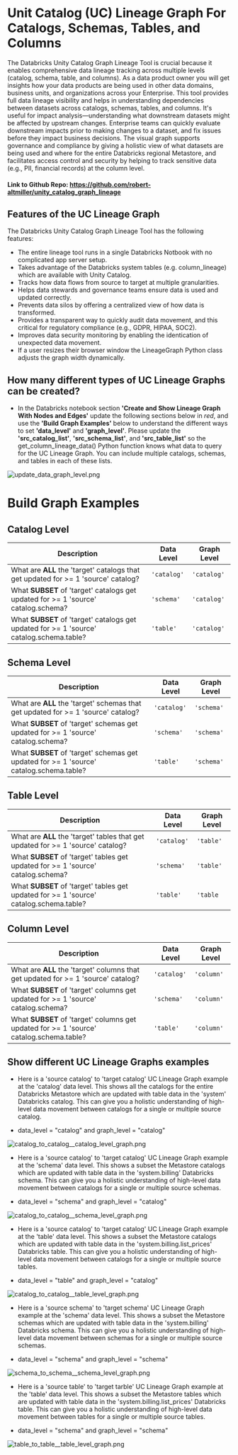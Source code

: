 # Unit Catalog (UC) Lineage Graph For Catalogs, Schemas, Tables, and Columns

The Databricks Unity Catalog Graph Lineage Tool is crucial because it enables comprehensive data lineage tracking across multiple levels (catalog, schema, table, and columns).  As a data product owner you will get insights how your data products are being used in other data domains,
business units, and organizations across your Enterprise.  This tool provides full data lineage visibility and helps in understanding dependencies between datasets across catalogs, schemas, tables, and columns.  It's useful for impact analysis—understanding what downstream 
datasets might be affected by upstream changes.  Enterprise teams can quickly evaluate downstream impacts prior to making changes to a dataset, and fix issues before they impact business decisions.  The visual graph supports governance and compliance by giving a holistic view of 
what datasets are being used and where for the entire Databricks regional Metastore, and facilitates access control and security by helping to track sensitive data (e.g., PII, financial records) at the column level.

#### Link to Github Repo: https://github.com/robert-altmiller/unity_catalog_graph_lineage

## Features of the UC Lineage Graph

The Databricks Unity Catalog Graph Lineage Tool has the following features:

- The entire lineage tool runs in a single Databricks Notbook with no complicated app server setup.
- Takes advantage of the Databricks system tables (e.g. column_lineage) which are available with Unity Catalog.
- Tracks how data flows from source to target at multiple granularities.
- Helps data stewards and governance teams ensure data is used and updated correctly.
- Prevents data silos by offering a centralized view of how data is transformed.
- Provides a transparent way to quickly audit data movement, and this critical for regulatory compliance (e.g., GDPR, HIPAA, SOC2).
- Improves data security monitoring by enabling the identication of unexpected data movement.
- If a user resizes their browser window the LineageGraph Python class adjusts the graph width dynamically.

## How many different types of UC Lineage Graphs can be created?

- In the Databricks notebook section __'Create and Show Lineage Graph With Nodes and Edges'__ update the following sections below in _red_, and use the __'Build Graph Examples'__ below to understand the different ways to set __'data_level'__ and __'graph_level'__.  Please update the  __'src_catalog_list'__, __'src_schema_list'__, and __'src_table_list'__ so the get_column_lineage_data() Python function knows what data to query for the UC Lineage Graph.  You can include multiple catalogs, schemas, and tables in each of these lists.

![update_data_graph_level.png](/readme_images/update_data_graph_level.png)

# Build Graph Examples

## Catalog Level
| Description | Data Level | Graph Level |
|------------|-----------|-------------|
| What are **ALL** the 'target' catalogs that get updated for >= 1 'source' catalog? | `'catalog'` | `'catalog'` |
| What **SUBSET** of 'target' catalogs get updated for >= 1 'source' catalog.schema? | `'schema'` | `'catalog'` |
| What **SUBSET** of 'target' catalogs get updated for >= 1 'source' catalog.schema.table? | `'table'` | `'catalog'` |

## Schema Level
| Description | Data Level | Graph Level |
|------------|-----------|-------------|
| What are **ALL** the 'target' schemas that get updated for >= 1 'source' catalog? | `'catalog'` | `'schema'` |
| What **SUBSET** of 'target' schemas get updated for >= 1 'source' catalog.schema? | `'schema'` | `'schema'` |
| What **SUBSET** of 'target' schemas get updated for >= 1 'source' catalog.schema.table? | `'table'` | `'schema'` |

## Table Level
| Description | Data Level | Graph Level |
|------------|-----------|-------------|
| What are **ALL** the 'target' tables that get updated for >= 1 'source' catalog? | `'catalog'` | `'table'` |
| What **SUBSET** of 'target' tables get updated for >= 1 'source' catalog.schema? | `'schema'` | `'table'` |
| What **SUBSET** of 'target' tables get updated for >= 1 'source' catalog.schema.table? | `'table'` | `'table` |

## Column Level
| Description | Data Level | Graph Level |
|------------|-----------|-------------|
| What are **ALL** the 'target' columns that get updated for >= 1 'source' catalog? | `'catalog'` | `'column'` |
| What **SUBSET** of 'target' columns get updated for >= 1 'source' catalog.schema? | `'schema'` | `'column'` |
| What **SUBSET** of 'target' columns get updated for >= 1 'source' catalog.schema.table? | `'table'` | `'column'` |

## Show different UC Lineage Graphs examples

- Here is a 'source catalog' to 'target catalog' UC Lineage Graph example at the 'catalog' data level.  This shows all the catalogs for the entire Databricks Metastore which are updated
with table data in the 'system' Databricks catalog.  This can give you a holistic understanding of high-level data movement between catalogs for a single or multiple source catalog.

- data_level = "catalog" and graph_level = "catalog"

![catalog_to_catalog__catalog_level_graph.png](/readme_images/catalog_to_catalog__catalog_level_graph.png)

- Here is a 'source catalog' to 'target catalog' UC Lineage Graph example at the 'schema' data level.  This shows a subset the Metastore catalogs which are updated
with table data in the 'system.billing' Databricks schema.  This can give you a holistic understanding of high-level data movement between catalogs for a single or multiple source schemas.

- data_level = "schema" and graph_level = "catalog"

![catalog_to_catalog__schema_level_graph.png](/readme_images/catalog_to_catalog__schema_level_graph.png)

- Here is a 'source catalog' to 'target catalog' UC Lineage Graph example at the 'table' data level.  This shows a subset the Metastore catalogs which are updated
with table data in the 'system.billing.list_prices' Databricks table.  This can give you a holistic understanding of high-level data movement between catalogs for a single or multiple source tables.

- data_level = "table" and graph_level = "catalog"

![catalog_to_catalog__table_level_graph.png](/readme_images/catalog_to_catalog__table_level_graph.png)


- Here is a 'source schema' to 'target schema' UC Lineage Graph example at the 'schema' data level.  This shows a subset the Metastore schemas which are updated
with table data in the 'system.billing' Databricks schema.  This can give you a holistic understanding of high-level data movement between schemas for a single or multiple source schemas.

- data_level = "schema" and graph_level = "schema"

![schema_to_schema__schema_level_graph.png](/readme_images/schema_to_schema__schema_level_graph.png)

- Here is a 'source table' to 'target tarble' UC Lineage Graph example at the 'table' data level.  This shows a subset the Metastore tables which are updated
with table data in the 'system.billing.list_prices' Databricks table.  This can give you a holistic understanding of high-level data movement between tables for a single or multiple source tables.

- data_level = "schema" and graph_level = "schema"

![table_to_table__table_level_graph.png](/readme_images/table_to_table__table_level_graph.png)
